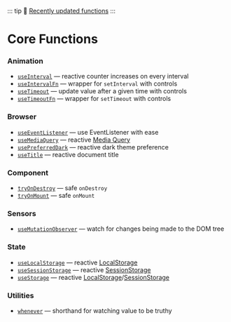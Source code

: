 ::: tip
📰 [Recently updated functions](/recently-updated)
:::

# Core Functions

<!--GENERATED LIST, DO NOT MODIFY MANUALLY-->
<!--FUNCTIONS_LIST_STARTS-->
### Animation
  - [`useInterval`](/shared/useInterval/) — reactive counter increases on every interval
  - [`useIntervalFn`](/shared/useIntervalFn/) — wrapper for `setInterval` with controls
  - [`useTimeout`](/shared/useTimeout/) — update value after a given time with controls
  - [`useTimeoutFn`](/shared/useTimeoutFn/) — wrapper for `setTimeout` with controls

### Browser
  - [`useEventListener`](/core/useEventListener/) — use EventListener with ease
  - [`useMediaQuery`](/core/useMediaQuery/) — reactive [Media Query](https://developer.mozilla.org/en-US/docs/Web/CSS/Media_Queries/Testing_media_queries)
  - [`usePreferredDark`](/core/usePreferredDark/) — reactive dark theme preference
  - [`useTitle`](/core/useTitle/) — reactive document title

### Component
  - [`tryOnDestroy`](/shared/tryOnDestroy/) — safe `onDestroy`
  - [`tryOnMount`](/shared/tryOnMount/) — safe `onMount`

### Sensors
  - [`useMutationObserver`](/core/useMutationObserver/) — watch for changes being made to the DOM tree

### State
  - [`useLocalStorage`](/core/useLocalStorage/) — reactive [LocalStorage](https://developer.mozilla.org/en-US/docs/Web/API/Window/localStorage)
  - [`useSessionStorage`](/core/useSessionStorage/) — reactive [SessionStorage](https://developer.mozilla.org/en-US/docs/Web/API/Window/sessionStorage)
  - [`useStorage`](/core/useStorage/) — reactive [LocalStorage](https://developer.mozilla.org/en-US/docs/Web/API/Window/localStorage)/[SessionStorage](https://developer.mozilla.org/en-US/docs/Web/API/Window/sessionStorage)

### Utilities
  - [`whenever`](/shared/whenever/) — shorthand for watching value to be truthy


<!--FUNCTIONS_LIST_ENDS-->
